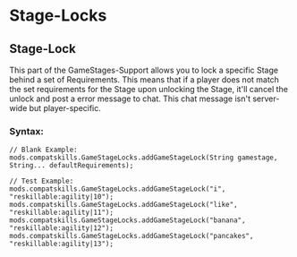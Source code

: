 # Stage-Locks


## Stage-Lock
This part of the GameStages-Support allows you to lock a specific Stage behind a set of Requirements.
This means that if a player does not match the set requirements for the Stage upon unlocking the Stage, it'll cancel the unlock and post a error message to chat. This chat message isn't server-wide but player-specific.


### Syntax:
```
// Blank Example:
mods.compatskills.GameStageLocks.addGameStageLock(String gamestage, String... defaultRequirements);

// Test Example:
mods.compatskills.GameStageLocks.addGameStageLock("i", "reskillable:agility|10");
mods.compatskills.GameStageLocks.addGameStageLock("like", "reskillable:agility|11");
mods.compatskills.GameStageLocks.addGameStageLock("banana", "reskillable:agility|12");
mods.compatskills.GameStageLocks.addGameStageLock("pancakes", "reskillable:agility|13");
```